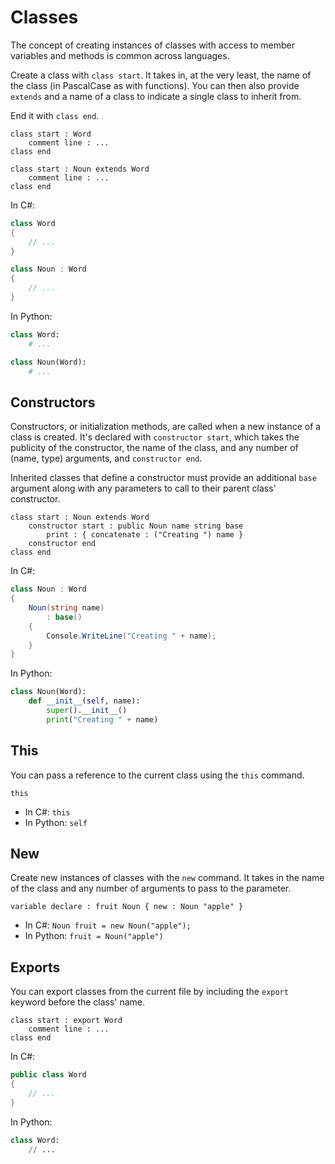 # Classes

The concept of creating instances of classes with access to member variables and methods is common across languages.

Create a class with `class start`.
It takes in, at the very least, the name of the class (in PascalCase as with functions).
You can then also provide `extends` and a name of a class to indicate a single class to inherit from.

End it with `class end`.

```budgie
class start : Word
    comment line : ...
class end

class start : Noun extends Word
    comment line : ...
class end
```

In C#:

```csharp
class Word
{
    // ...
}

class Noun : Word
{
    // ...
}
```

In Python:

```python
class Word:
    # ...

class Noun(Word):
    # ...
```

## Constructors

Constructors, or initialization methods, are called when a new instance of a class is created.
It's declared with `constructor start`, which takes the publicity of the constructor, the name of the class, and any number of (name, type) arguments, and `constructor end`.

Inherited classes that define a constructor must provide an additional `base` argument along with any parameters to call to their parent class' constructor.

```budgie
class start : Noun extends Word
    constructor start : public Noun name string base
        print : { concatenate : ("Creating ") name }
    constructor end
class end
```

In C#:

```csharp
class Noun : Word
{
    Noun(string name)
        : base()
    {
        Console.WriteLine("Creating " + name);
    }
}
```

In Python:

```python
class Noun(Word):
    def __init__(self, name):
        super().__init__()
        print("Creating " + name)
```

## This

You can pass a reference to the current class using the `this` command.

```budgie
this
```

* In C#: `this`
* In Python: `self`

## New

Create new instances of classes with the `new` command.
It takes in the name of the class and any number of arguments to pass to the parameter.

```budgie
variable declare : fruit Noun { new : Noun "apple" }
```

* In C#: `Noun fruit = new Noun("apple");`
* In Python: `fruit = Noun("apple")`

## Exports

You can export classes from the current file by including the `export` keyword before the class' name.

```budgie
class start : export Word
    comment line : ...
class end
```

In C#:

```csharp
public class Word
{
    // ...
}
```

In Python:

```python
class Word:
    // ...
```
